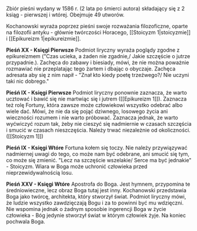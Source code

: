 Zbiór pieśni wydany w 1586 r. (2 lata po śmierci autora) składający się z 2 ksiąg - pierwszej i wtórej. Obejmuje 49 utworów.

Kochanowski wyraża poprzez pieśni swoje rozważania filozoficzne, oparte na filozofii antyku - głównie twórczości Horacego, [[Stoicyzm 1|stoicyzmie]] i [[Epikureizm 1|epikureizmie]].

**Pieśń XX - Księgi Pierwsze**
Podmiot liryczny wyraża poglądy zgodne z epikureizmem ("Czas ucieka, a żaden nie zgadnie,/ Jakie szczęście o jutrze przypadnie.). Zachęca do zabawy i biesiady, mówi, że nie można poważnie rozmawiać nie przeplatając tego żartem i dbając o obyczaje. Zachęca adresata aby się z nim napił - "Znał kto kiedy poetę trzeźwego?/ Nie uczyni taki nic dobrego."

**Pieśń IX - Księgi Pierwsze**
Podmiot liryczny ponownie zaznacza, że warto ucztować i bawić się nie martwiąc się i jutrem ([[Epikureizm 1]]). Zaznacza też rolę Fortuny, która zawsze może człowiekowi wszystko odebrać albo wiele dać. Mówi, że nie da się pojąć dziwnego, losowego życia ani wieczności rozumem i nie warto próbować. Zaznacza jednak, że warto wyćwiczyć rozum tak, żeby nie cieszyć się nadmiernie w czasach szczęścia i smucić w czasach nieszczęścia. Należy trwać niezależnie od okoliczności. ([[Stoicyzm 1]])

**Pieśń IX - Księgi Wtóre**
Fortuna kołem się toczy. Nie należy przywiązywać nadmiernej uwagi do tego, co może nam być odebrane, ani smucić się tym, co może się zmienić. 
"Lecz na szczęście wszelakie/ Serce ma być jednakie" - Stoicyzm.
Wiara w Boga może uchronić człowieka przed nieprzewidywalnością losu.

**Pieśń XXV - Księgi Wtóre**
Apostrofa do Boga. Jest hymnem, przypomina te średniowieczne, lecz obraz Boga tutaj jest inny. Kochanowski przedstawia Boga jako twórcę, architekta, który stworzył świat. Podmiot liryczny mówi, że ludzie wszystko zawdzięczają Bogu i za to powinni być mu wdzięczni. Nie wspomina jednak o żadnym sposobie ingerencji Boga w życie człowieka - Bóg jedynie stworzył świat w którym człowiek żyje.
Na koniec pochwala Boga.